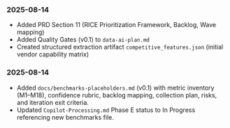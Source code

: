 
### 2025-08-14
- Added PRD Section 11 (RICE Prioritization Framework, Backlog, Wave mapping)
- Added Quality Gates (v0.1) to `data-ai-plan.md`
- Created structured extraction artifact `competitive_features.json` (initial vendor capability matrix)

### 2025-08-14
- Added `docs/benchmarks-placeholders.md` (v0.1) with metric inventory (M1–M18), confidence rubric, backlog mapping, collection plan, risks, and iteration exit criteria.
- Updated `Copilot-Processing.md` Phase E status to In Progress referencing new benchmarks file.
